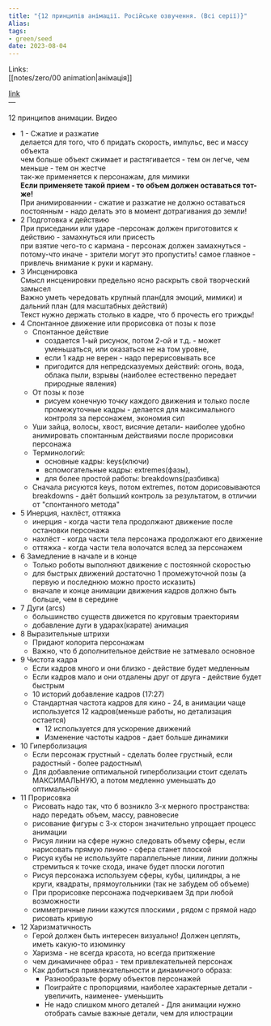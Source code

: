 ```yaml
---
title: "{12 принципів анімації. Російське озвучення. (Всі серії)}"
Alias: 
tags:
- green/seed
date: 2023-08-04
---
```

Links:  
[[notes/zero/00 animation|анімація]]

[link](https://youtu.be/LcoDiK2a_oM)  
— 

12 принципов анимации. Видео 
- 1 - Сжатие и разжатие  
	делается для того, что б придать скорость, импульс, вес и массу объекта  
	чем больше объект сжимает и растягивается - тем он легче, чем меньше - тем он жестче  
	так-же применяется к персонажам, для мимики  
	**Если применяете такой прием - то объем должен оставаться тот-же!**  
	При анимированнии - сжатие и разжатие не должно оставаться постоянным - надо делать это в момент дотрагивания до земли! 
- 2 Подготовка к действию  
	При приседании или ударе  -персонаж должен приготовится к действию - замахнуться или присесть  
	при взятие чего-то с кармана  - персонаж должен замахнуться - потому-что иначе - зрители могут это пропустить! самое главное - привлечь внимание к руки и карману.
- 3 Инсценировка  
	Смысл инсценировки предельно ясно раскрыть свой творческий замысел  
	Важно уметь чередовать крупный план(для эмоций, мимики) и дальний план (для масштабных действий)  
	Текст нужно держать столько в кадре, что б прочесть его трижды!
- 4 Спонтанное движение или прорисовка от позы к позе
	- Спонтанное действие 
		- создается 1-ый рисунок, потом 2-ой и т.д. - может уменьшаться, или оказаться не на том уровне, 
		- если 1 кадр не верен - надо перерисовывать все 
		- пригодится для непредсказуемых действий: огонь, вода, облака пыли, взрывы (наиболее естественно передает природные явления)
	- От позы к позе
		- рисуем конечную точку каждого движения и только после промежуточные кадры - делается для максимального контроля за персонажем, экономия сил
	- Уши зайца, волосы, хвост, висячие детали-  наиболее удобно анимировать спонтанным действиями после прорисовки персонажа 
	- Терминологий: 
		- основные кадры: keys(ключи) 
		- вспомогательные кадры: extremes(фазы), 
		- для более простой работы: breakdowns(разбивка)
	- Сначала рисуются keys, потом extremes, потом дорисовываются breakdowns - даёт больший контроль за результатом, в отличии от "спонтанного метода"
- 5 Инерция, нахлёст, оттяжка
	- инерция - когда части тела продолжают движение после остановки персонажа
	- нахлёст - когда части тела персонажа продолжают его движение 
	- оттяжка - когда части тела волочатся вслед за персонажем
- 6 Замедление в начале и в конце
	- Только роботы выполняют движение с постоянной скоростью
	- для быстрых движений достаточно 1 промежуточной позы (а первую и последнюю можно просто исказить)
	- вначале и конце анимации движения кадров должно быть больше, чем в середине
- 7 Дуги (arcs)
	- большинство существ движется по круговым траекториям
	- добавление дуги в ударах(карате) анимация
- 8 Выразительные штрихи
	- Придают колорита персонажам
	- Важно, что б дополнительное действие не затмевало основное
- 9 Чистота кадра
	- Если кадров много и они близко - действие будет медленным
	- Если кадров мало и они отдалены друг от друга - действие будет быстрым
	- 10 историй добавление кадров (17:27)
	- Стандартная частота кадров для кино - 24, в анимации чаще используется 12 кадров(меньше работы, но детализация остается)
		- 12 используется для ускорение движений
		- Изменение частоты кадров - дает больше динамики
- 10 Гиперболизация
	- Если персонаж грустный - сделать более грустный, если радостный - более радостным\
	- Для добавление оптимальной гиперболизации стоит сделать МАКСИМАЛЬНУЮ, а потом медленно уменьшать до оптимальной
- 11 Прорисовка
	- Рисовать надо так, что б возникло 3-х мерного пространства: надо передать объем, массу, равновесие
	- рисование фигуры с 3-х сторон значительно упрощает процесс анимации
	- Рисуя линии на сфере нужно следовать объему сферы, если нарисовать прямую линию - сфера станет плоской
	- Рисуя кубы не используйте параллельные линии, линии должны стремиться к точке схода, иначе будет плоски логотип
	- Рисуя персонажа используем сферы, кубы, цилиндры, а не круги, квадраты, прямоугольники (так не забудем об объеме)
	- При прорисовке персонажа подчеркиваем 3д при любой возможности 
	- симметричные линии кажутся плоскими , рядом с прямой надо рисовать кривую
- 12 Харизматичность
	- Герой должен быть интересен визуально! Должен цеплять, иметь какую-то изюминку
	- Харизма - не всегда красота, но всегда притяжение
	- чем динамичнее образ - тем привлекательней персонаж
	- Как добиться привлекательности и динамичного образа:
		- Разнообразьте форму объектов персонажей 
		- Поиграйте с пропорциями, наиболее характерные детали - увеличить, наименее- уменьшить
		- Не надо слишком много деталей - Для анимации нужно отобрать самые важные детали, чем для илюстрации
